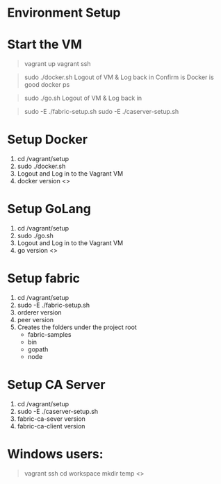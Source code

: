 Environment Setup
=================

# Start the VM
> vagrant up
> vagrant ssh

> sudo ./docker.sh
  Logout of VM & Log back in
  Confirm is Docker is good
> docker ps

> sudo ./go.sh
  Logout of VM & Log back in
  
> sudo -E ./fabric-setup.sh
> sudo -E ./caserver-setup.sh




# Setup Docker
1. cd /vagrant/setup
2. sudo ./docker.sh
3. Logout and Log in to the Vagrant VM
4. docker version    <<This will show the version>>

# Setup GoLang
1. cd /vagrant/setup
2. sudo ./go.sh
3. Logout and Log in to the Vagrant VM
4. go version        <<This will show the version>>

# Setup fabric
1. cd /vagrant/setup
2. sudo -E ./fabric-setup.sh
3. orderer version
4. peer version
5. Creates the folders under the project root
    - fabric-samples
    - bin
    - gopath
    - node

# Setup CA Server
1. cd /vagrant/setup
2. sudo -E ./caserver-setup.sh
3. fabric-ca-sever   version
4. fabric-ca-client  version




Windows users:
==============
> vagrant ssh
> cd workspace
> mkdir   temp                   <<All commands for setup in this directory>>
